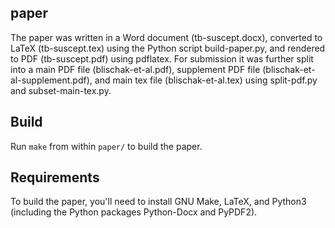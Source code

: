 ## paper

The paper was written in a Word document (tb-suscept.docx), converted
to LaTeX (tb-suscept.tex) using the Python script build-paper.py, and
rendered to PDF (tb-suscept.pdf) using pdflatex. For submission it was
further split into a main PDF file (blischak-et-al.pdf), supplement
PDF file (blischak-et-al-supplement.pdf), and main tex file
(blischak-et-al.tex) using split-pdf.py and subset-main-tex.py.

## Build

Run `make` from within `paper/` to build the paper.

## Requirements

To build the paper, you'll need to install GNU Make, LaTeX, and Python3
(including the Python packages Python-Docx and PyPDF2).
